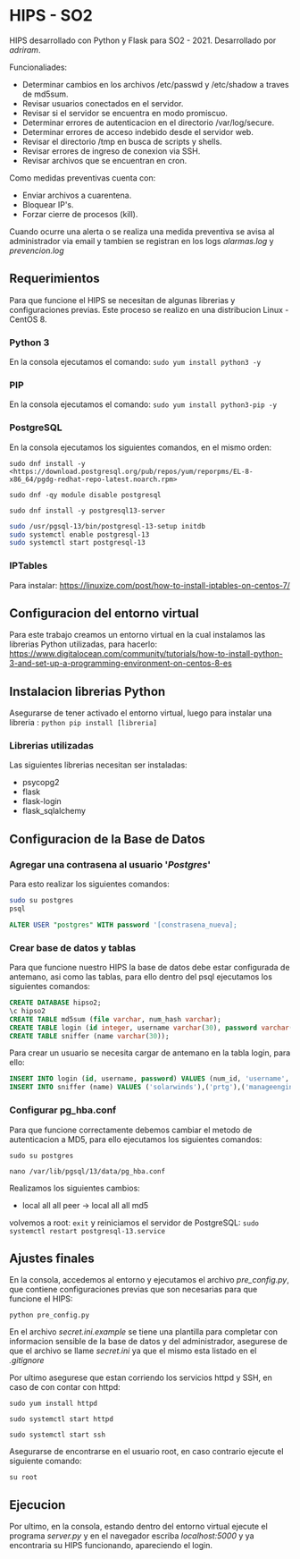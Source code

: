 # HIPS - SO2

HIPS desarrollado con Python y Flask para SO2 - 2021. Desarrollado por *adriram*.

Funcionaliades:

- Determinar cambios en los archivos /etc/passwd y /etc/shadow a traves de md5sum.
- Revisar usuarios conectados en el servidor.
- Revisar si el servidor se encuentra en modo promiscuo.
- Determinar errores de autenticacion en el directorio /var/log/secure.
- Determinar errores de acceso indebido desde el servidor web.
- Revisar el directorio /tmp en busca de scripts y shells.
- Revisar errores de ingreso de conexion via SSH.
- Revisar archivos que se encuentran en cron.

Como medidas preventivas cuenta con:

- Enviar archivos a cuarentena.
- Bloquear IP's.
- Forzar cierre de procesos (kill).

Cuando ocurre una alerta o se realiza una medida preventiva se avisa al administrador via email y tambien se registran en los logs *alarmas.log* y *prevencion.log*

## Requerimientos

Para que funcione el HIPS se necesitan de algunas librerias y configuraciones previas.
Este proceso se realizo en una distribucion Linux - CentOS 8.

### Python 3

En la consola ejecutamos el comando: `sudo yum install python3 -y`

### PIP

En la consola ejecutamos el comando: `sudo yum install python3-pip -y`

### PostgreSQL

En la consola ejecutamos los siguientes comandos, en el mismo orden:

`sudo dnf install -y <https://download.postgresql.org/pub/repos/yum/reporpms/EL-8-x86_64/pgdg-redhat-repo-latest.noarch.rpm>`

`sudo dnf -qy module disable postgresql`

`sudo dnf install -y postgresql13-server`

``` Bash
sudo /usr/pgsql-13/bin/postgresql-13-setup initdb
sudo systemctl enable postgresql-13
sudo systemctl start postgresql-13
```

### IPTables

Para instalar: <https://linuxize.com/post/how-to-install-iptables-on-centos-7/>

## Configuracion del entorno virtual

Para este trabajo creamos un entorno virtual en la cual instalamos las librerias Python utilizadas, para hacerlo: <https://www.digitalocean.com/community/tutorials/how-to-install-python-3-and-set-up-a-programming-environment-on-centos-8-es>

## Instalacion librerias Python

Asegurarse de tener activado el entorno virtual, luego para instalar una libreria : `python pip install [libreria]`

### Librerias utilizadas

Las siguientes librerias necesitan ser instaladas:

- psycopg2
- flask
- flask-login
- flask_sqlalchemy

## Configuracion de la Base de Datos

### Agregar una contrasena al usuario '*Postgres*'

Para esto realizar los siguientes comandos:

``` Bash
sudo su postgres
psql
```

``` SQL
ALTER USER "postgres" WITH password '[constrasena_nueva];
```

### Crear base de datos y tablas

Para que funcione nuestro HIPS la base de datos debe estar configurada de antemano, asi como las tablas, para ello dentro del psql ejecutamos los siguientes comandos:

``` SQL
CREATE DATABASE hipso2;
\c hipso2
CREATE TABLE md5sum (file varchar, num_hash varchar);
CREATE TABLE login (id integer, username varchar(30), password varchar(30));
CREATE TABLE sniffer (name varchar(30));
```

Para crear un usuario se necesita cargar de antemano en la tabla login, para ello:

``` SQL
INSERT INTO login (id, username, password) VALUES (num_id, 'username', 'password')
INSERT INTO sniffer (name) VALUES ('solarwinds'),('prtg'),('manageengine'),('omnipeek'),('tcpdump'),('windump'),('wireshark'),('fiddler'),('netresec'),('capsa'),('ethereal');
```

### Configurar pg_hba.conf

Para que funcione correctamente debemos cambiar el metodo de autenticacion a MD5, para ello ejecutamos los siguientes comandos:  

`sudo su postgres`

`nano /var/lib/pgsql/13/data/pg_hba.conf`

Realizamos los siguientes cambios:

- local all all peer -> local all all md5

volvemos a root: `exit` y reiniciamos el servidor de PostgreSQL: `sudo systemctl restart postgresql-13.service`

## Ajustes finales

En la consola, accedemos al entorno y ejecutamos el archivo *pre_config.py*, que contiene configuraciones previas que son necesarias para que funcione el HIPS:

`python pre_config.py`

En el archivo *secret.ini.example* se tiene una plantilla para completar con informacion sensible de la base de datos y del administrador, asegurese de que el archivo se llame *secret.ini* ya que el mismo esta listado en el *.gitignore*

Por ultimo asegurese que estan corriendo los servicios httpd y SSH, en caso de con contar con httpd:

`sudo yum install httpd`

`sudo systemctl start httpd`

`sudo systemctl start ssh`

Asegurarse de encontrarse en el usuario root, en caso contrario ejecute el siguiente comando:

`su root`

## Ejecucion

Por ultimo, en la consola, estando dentro del entorno virtual ejecute el programa *server.py* y en el navegador escriba *localhost:5000* y ya encontraria su HIPS funcionando, apareciendo el login.
